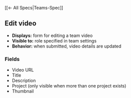 [[← All Specs|Teams-Spec]]

## Edit video

* **Displays:** form for editing a team video
* **Visible to:** role specified in team settings
* **Behavior:** when submitted, video details are updated

### Fields

* Video URL
* Title
* Description
* Project (only visible when more than one project exists)
* Thumbnail